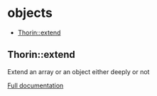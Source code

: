 # objects

- [Thorin::extend](#Thorin_extend)
<a name="Thorin_extend"></a>
## Thorin::extend
Extend an array or an object either deeply or not

[Full documentation](/doc/src/functions/objects/extend.md)
